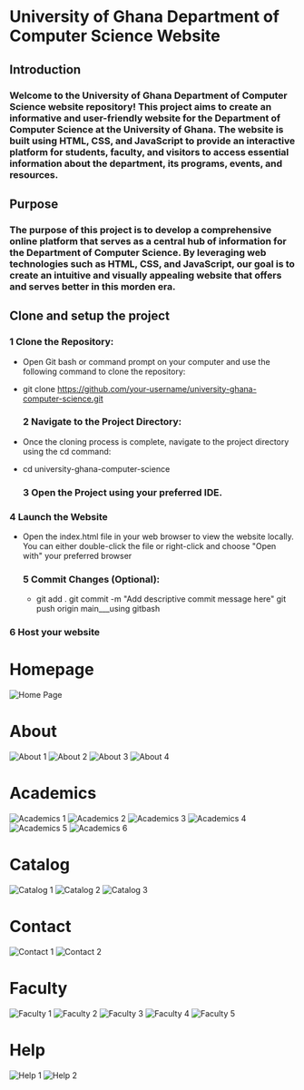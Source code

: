 # University of Ghana Department of Computer Science Website
## Introduction
### Welcome to the University of Ghana Department of Computer Science website repository! This project aims to create an informative and user-friendly website for the Department of Computer Science at the University of Ghana. The website is built using HTML, CSS, and JavaScript to provide an interactive platform for students, faculty, and visitors to access essential information about the department, its programs, events, and resources.
## Purpose
### The purpose of this project is to develop a comprehensive online platform that serves as a central hub of information for the Department of Computer Science. By leveraging web technologies such as HTML, CSS, and JavaScript, our goal is to create an intuitive and visually appealing website that offers and serves better in this morden era.

## Clone and setup the project 
### 1 Clone the Repository:
* Open Git bash or command prompt on your computer and use the following command to clone the repository:
* git clone https://github.com/your-username/university-ghana-computer-science.git

  ### 2 Navigate to the Project Directory:
* Once the cloning process is complete, navigate to the project directory using the cd command:
* cd university-ghana-computer-science

  ### 3 Open the Project using your preferred IDE.
### 4 Launch the Website 
* Open the index.html file in your web browser to view the website locally. You can either double-click the file or right-click and choose "Open with" your preferred browser
  ### 5 Commit Changes (Optional):
  * git add .
git commit -m "Add descriptive commit message here"
git push origin main___using gitbash
### 6 Host your website
# Homepage
![Home Page](https://github.com/Bransah/11296627_DCIT205/assets/151935858/1baf4818-0f68-4204-bef4-8ef360196c84)
# About
![About 1](https://github.com/Bransah/11296627_DCIT205/assets/151935858/0048d95e-ff19-4c37-9977-d52c099c37f3)
![About 2](https://github.com/Bransah/11296627_DCIT205/assets/151935858/9a06d45a-0e51-46de-aadc-b5e170910dbc)
![About 3](https://github.com/Bransah/11296627_DCIT205/assets/151935858/ff0ed2e8-682e-4b0e-ab6d-25242f6e2c93)
![About 4](https://github.com/Bransah/11296627_DCIT205/assets/151935858/9917fc55-e036-40ee-a37e-78caf6c059b4)
# Academics
![Academics 1](https://github.com/Bransah/11296627_DCIT205/assets/151935858/3aed97d9-70e7-46c4-94ef-638366a143b2)
![Academics 2](https://github.com/Bransah/11296627_DCIT205/assets/151935858/9a845969-5ac1-45d3-a607-5d2d5bda0a00)
![Academics 3](https://github.com/Bransah/11296627_DCIT205/assets/151935858/fde548a1-a1d9-4adc-aac0-8440bdf432d3)
![Academics 4](https://github.com/Bransah/11296627_DCIT205/assets/151935858/023a7ac2-2726-41c4-82dd-7e2ad580b0cd)
![Academics 5](https://github.com/Bransah/11296627_DCIT205/assets/151935858/37e45267-dd60-4847-ac14-797648f52378)
![Academics 6](https://github.com/Bransah/11296627_DCIT205/assets/151935858/8198e97e-1fbd-43c9-8dc5-e76a1494b598)
# Catalog
![Catalog 1](https://github.com/Bransah/11296627_DCIT205/assets/151935858/af4efca9-f0dc-46a5-a461-0d7716f904a1)
![Catalog 2](https://github.com/Bransah/11296627_DCIT205/assets/151935858/cda47e79-0048-4088-8f16-b2c890a7f1c2)
![Catalog 3](https://github.com/Bransah/11296627_DCIT205/assets/151935858/56dfe3ce-7ee3-4b22-8591-586445a084fe)
# Contact 
![Contact 1](https://github.com/Bransah/11296627_DCIT205/assets/151935858/c837b07c-e31a-4f60-a2f6-d720e21113ba)
![Contact 2](https://github.com/Bransah/11296627_DCIT205/assets/151935858/cf62dfe6-af44-4b9b-a077-58766595cb1c)
# Faculty
![Faculty 1](https://github.com/Bransah/11296627_DCIT205/assets/151935858/1091c488-e3f4-4fc0-9a99-6329d7dfbd51)
![Faculty 2](https://github.com/Bransah/11296627_DCIT205/assets/151935858/61aa8547-9a84-4e0a-9d7b-0b9a62197a28)
![Faculty 3](https://github.com/Bransah/11296627_DCIT205/assets/151935858/7bd7fd7d-ee07-4c47-853c-09e165106528)
![Faculty 4](https://github.com/Bransah/11296627_DCIT205/assets/151935858/472bcd25-f51f-483f-918d-641e37b1688a)
![Faculty 5](https://github.com/Bransah/11296627_DCIT205/assets/151935858/ee41785b-a94a-4ead-853e-53803123b7bf)
# Help
![Help 1](https://github.com/Bransah/11296627_DCIT205/assets/151935858/64696321-2d9a-4918-87e9-b64165c40221)
![Help 2](https://github.com/Bransah/11296627_DCIT205/assets/151935858/b8391453-ad2e-44b7-bfd9-94958aba3bdd)




